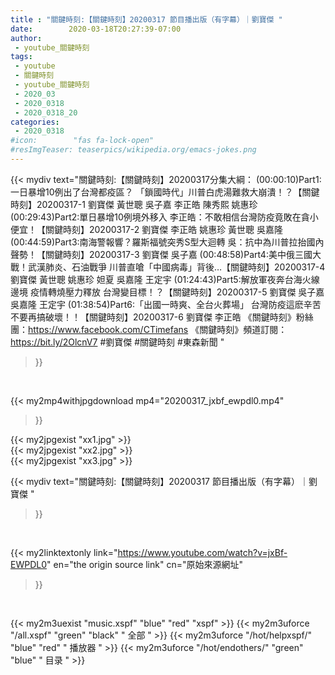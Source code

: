 ```yaml
---
title : "關鍵時刻:【關鍵時刻】20200317 節目播出版（有字幕）｜劉寶傑 "
date:        2020-03-18T20:27:39-07:00
author:
 - youtube_關鍵時刻
tags:
 - youtube
 - 關鍵時刻
 - youtube_關鍵時刻
 - 2020_03
 - 2020_0318
 - 2020_0318_20
categories:
 - 2020_0318
#icon:        "fas fa-lock-open"
#resImgTeaser: teaserpics/wikipedia.org/emacs-jokes.png
---
```


{{< mydiv text="關鍵時刻:【關鍵時刻】20200317分集大綱：  (00:00:10)Part1:一日暴增10例出了台灣都疫區？ 「鎖國時代」川普白虎湯難救大崩潰！？【關鍵時刻】20200317-1 劉寶傑 黃世聰 吳子嘉 李正皓 陳秀熙 姚惠珍  (00:29:43)Part2:單日暴增10例境外移入 李正皓：不敢相信台灣防疫竟敗在貪小便宜！【關鍵時刻】20200317-2 劉寶傑 李正皓 姚惠珍 黃世聰 吳嘉隆  (00:44:59)Part3:南海警報響？羅斯福號突秀S型大迴轉 吳：抗中為川普拉抬國內聲勢！【關鍵時刻】20200317-3 劉寶傑 吳子嘉  (00:48:58)Part4:美中俄三國大戰！武漢肺炎、石油戰爭 川普直嗆「中國病毒」背後…【關鍵時刻】20200317-4 劉寶傑 黃世聰 姚惠珍 妲夏 吳嘉隆 王定宇  (01:24:43)Part5:解放軍夜奔台海火線邊境 疫情轉燒壓力釋放 台灣變目標！？【關鍵時刻】20200317-5 劉寶傑 吳子嘉 吳嘉隆 王定宇  (01:38:54)Part6:「出國一時爽、全台火葬場」 台灣防疫這麽辛苦不要再搞破壞！！【關鍵時刻】20200317-6 劉寶傑 李正皓  《關鍵時刻》粉絲團：https://www.facebook.com/CTimefans 《關鍵時刻》頻道訂閱：https://bit.ly/2OlcnV7  #劉寶傑 #關鍵時刻 #東森新聞 "
>}}
<br>


{{< my2mp4withjpgdownload mp4="20200317_jxbf_ewpdl0.mp4"
>}}

{{< my2jpgexist "xx1.jpg" >}}<br>
{{< my2jpgexist "xx2.jpg" >}}<br>
{{< my2jpgexist "xx3.jpg" >}}<br>



{{< mydiv text="關鍵時刻:【關鍵時刻】20200317 節目播出版（有字幕）｜劉寶傑 "
>}}
<br>

{{< my2linktextonly link="https://www.youtube.com/watch?v=jxBf-EWPDL0"
en="the origin source link" cn="原始來源網址"
>}}


<br>

{{< my2m3uexist "music.xspf"        "blue"   "red"    "xspf" >}} {{< my2m3uforce "/all.xspf"         "green"  "black"  " 全部 " >}} {{< my2m3uforce "/hot/helpxspf/"    "blue"   "red"    " 播放器 " >}} {{< my2m3uforce "/hot/endothers/"   "green"  "blue"   " 目录 " >}} 
